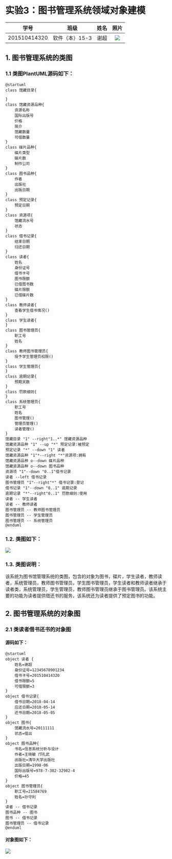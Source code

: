 # 实验3：图书管理系统领域对象建模

| 学号 | 班级 | 姓名 | 照片|
|:----:|:-----:|:----:|:----:|
| 201510414320 | 软件（本）15-3 | 谢超 | [![](./me3.jpg)](./me3.jpg) |

## 1. 图书管理系统的类图

### 1.1 类图PlantUML源码如下：
    @startuml
    class 馆藏目录{
    
    }
    class 馆藏资源品种{
        资源名称
        国际出版号
        价格
        简介
        馆藏数量
        可借数量
    }
    class 碟片品种{
        碟片类型
        碟片数
        制作公司
    }
    class 图书品种{
        作者
        出版社
        出版日期
    }
    class 预定记录{
        预定日期
    }
    class 资源项{
        馆藏流水号
        状态
    }
    class 借书记录{
        结束日期
        归还日期
    }
    class 读者{
        姓名
        身份证号
        借书卡号
        图书限额
        已借图书数
        碟片限额
        已借碟片数
    }
    class 教师读者{
        查看学生借书情况()
    }
    class 学生读者{
    }
    class 图书管理员{
        职工号
        姓名
    }
    class 教师图书管理员{
        授予学生管理员权限()
    }
    class 学生管理员{
    }
    class 逾期记录{
        预期天数
    }
    class 罚款细则{
    }
    class 系统管理员{
        职工号
        姓名
        图书管理()
        管理员管理()
        读者管理()
    }
    馆藏目录 "1" --right"1..*" 馆藏资源品种
    馆藏资源品种 "1" --up "*" 预定记录:被预定
    预定记录 "*" --down "1" 读者
    馆藏资源品种 "1"*--right "*"资源项:拥有
    馆藏资源品种 o--down 碟片品种
    馆藏资源品种 o--down 图书品种
    资源项 "1"--down "0..1"借书记录
    读者 --left 借书记录
    图书管理员 "1"--right"*" 借书记录:登记
    借书记录 "1"--down "0..1" 逾期记录
    逾期记录 "*"--right"0..1" 罚款细则:使用
    读者 -- 学生读者
    读者 -- 教师读者
    图书管理员 -- 教师图书管理员
    图书管理员 -- 学生管理员
    图书管理员 -- 系统管理员
    @enduml
### 1.2. 类图如下：
[![](./class1.png)](./class1.puml)
### 1.3. 类图说明：
该系统为图书馆管理系统的类图，包含的对象为图书，碟片，学生读者，教师读者，系统管理员，教师图书管理员，学生图书管理员，学生读者和教师读者继承于读者类，系统管理员，学生管理员，教师图书管理员继承于图书管理员。该系统主要的功能为读者提供借还书的服务，该系统还为读者提供了预定图书的功能。
## 2. 图书管理系统的对象图
### 2.1 类读者借书还书的对象图
#### 源码如下：
    @startuml
    object 读者 {
        姓名=谢超
        身份证号=12345678901234
        借书卡号=201510414320
        借书限额=5
        可借限额=3
    }
    object 借书记录{
        借书日期=2018-04-14
        应还日期=2018-05-14
        还书日期=2018-05-05
    }
    object 图书{
        馆藏流水号=20111111
        状态=借出
    }
    object 图书品种{
        书名=信息系统分析与设计
        作者=王晓敏 邝孔武
        出版社=清华大学出版社
        出版日期=1998-06
        国际出版号=978-7-302-32982-4
        价格=45
    }
    object 图书管理员{
        职工号=21584769
        姓名=孙守利
    }
    读者 -- 借书记录
    图书品种 -- 图书
    图书 -- 借书记录
    图书管理员 -- 借书记录
    @enduml
#### 对象图如下：
[![](./class1.png)](./class1.puml)

